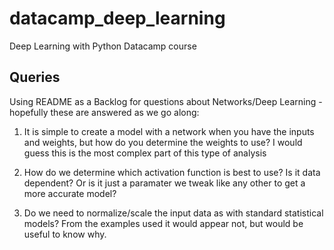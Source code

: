 # datacamp_deep_learning
Deep Learning with Python Datacamp course

## Queries
Using README as a Backlog for questions about Networks/Deep Learning - hopefully these are answered as we go along:

1. It is simple to create a model with a network when you have the inputs and weights, but how do you determine the weights to use? I would guess this is the most complex part of this type of analysis

2. How do we determine which activation function is best to use? Is it data dependent? Or is it just a paramater we tweak like any other to get a more accurate model?

3. Do we need to normalize/scale the input data as with standard statistical models? From the examples used it would appear not, but would be useful to know why.


